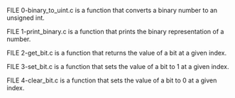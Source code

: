 FILE 0-binary_to_uint.c is a function that converts a binary number to an unsigned int.

FILE 1-print_binary.c is a function that prints the binary representation of a number.

FILE 2-get_bit.c is a function that returns the value of a bit at a given index.

FILE 3-set_bit.c is a function that sets the value of a bit to 1 at a given index.

FILE 4-clear_bit.c is a function that sets the value of a bit to 0 at a given index. 
